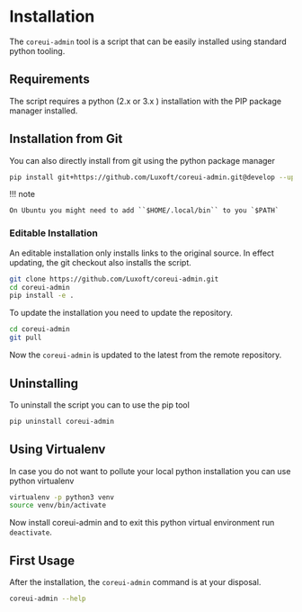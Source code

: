 # Installation

The `coreui-admin` tool is a script that can be easily installed using standard python tooling.

## Requirements


The script requires a python (2.x or 3.x ) installation with the PIP package manager installed.

## Installation from Git


You can also directly install from git using the python package manager

```sh
pip install git+https://github.com/Luxoft/coreui-admin.git@develop --upgrade
```

!!! note

    On Ubuntu you might need to add ``$HOME/.local/bin`` to you `$PATH`

### Editable Installation

An editable installation only installs links to the original source. In effect updating, the git checkout also installs the script.

```sh
git clone https://github.com/Luxoft/coreui-admin.git
cd coreui-admin
pip install -e .
```

To update the installation you need to update the repository.

```sh
cd coreui-admin
git pull
```

Now the `coreui-admin` is updated to the latest from the remote repository.


## Uninstalling

To uninstall the script you can to use the pip tool

```sh
pip uninstall coreui-admin
```


## Using Virtualenv

In case you do not want to pollute your local python installation you can use python virtualenv

```sh
virtualenv -p python3 venv
source venv/bin/activate
```

Now install coreui-admin and to exit this python virtual environment run `deactivate`.

## First Usage

After the installation, the `coreui-admin` command is at your disposal.

```sh
coreui-admin --help
```
